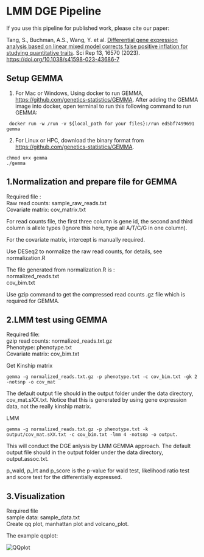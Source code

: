 # LMM DGE Pipeline

If you use this pipeline for published work, please cite our paper:

Tang, S., Buchman, A.S., Wang, Y. et al. [Differential gene expression analysis based on linear mixed model corrects false positive inflation for studying quantitative traits]([https://github.com/user/repo/blob/branch/other_file.md](https://www.nature.com/articles/s41598-023-43686-7)). Sci Rep 13, 16570 (2023). https://doi.org/10.1038/s41598-023-43686-7



## Setup GEMMA

1. For Mac or Windows, Using docker to run GEMMA, https://github.com/genetics-statistics/GEMMA. After adding the GEMMA image into docker, open terminal to run this following command to run GEMMA:
```
 docker run -w /run -v ${local_path for your files}:/run ed5bf7499691 gemma
```

2. For Linux or HPC, download the binary format from https://github.com/genetics-statistics/GEMMA.
```
chmod u+x gemma 
./gemma 
```

## 1.Normalization and prepare file for GEMMA

Required file : <br>
Raw read counts: sample_raw_reads.txt <br>
Covariate matrix: cov_matrix.txt <br>

For read counts file, the first three column is gene id, the second and third column is allele types (Ignore this here, type all A/T/C/G in one column). 

For the covariate matrix, intercept is manually required.

Use DESeq2 to normalize the raw read counts, for details, see normalization.R

The file generated from normalization.R is :  <br>
normalized_reads.txt <br>
cov_bim.txt <br>

Use gzip command to get the compressed read counts .gz file which is required for GEMMA.

## 2.LMM test using GEMMA 

Required file: <br>
gzip read counts: normalized_reads.txt.gz <br>
Phenotype: phenotype.txt <br>
Covariate matrix: cov_bim.txt <br>

Get Kinship matrix <br>
```
gemma -g normalized_reads.txt.gz -p phenotype.txt -c cov_bim.txt -gk 2 -notsnp -o cov_mat
```
The default output file should in the output folder under the data directory, cov_mat.sXX.txt. Notice that this is generated by using gene expression data, not the really kinship matrix.


LMM <br>
```
gemma -g normalized_reads.txt.gz -p phenotype.txt -k output/cov_mat.sXX.txt -c cov_bim.txt -lmm 4 -notsnp -o output. 
```
This will conduct the DGE anlysis by LMM GEMMA approach. The default output file should in the output folder under the data directory, output.assoc.txt. <br>

p_wald, p_lrt and p_score is the p-value for wald test, likelihood ratio test and score test for the differentially expressed.

## 3.Visualization 
Required file <br>
sample data: sample_data.txt <br>
Create qq plot, manhattan plot and volcano_plot.

The example qqplot:

![QQplot](https://github.com/tangjiji199645/test/assets/59122080/e767d15a-8781-4b6e-85ac-1abc0c7d825a)

